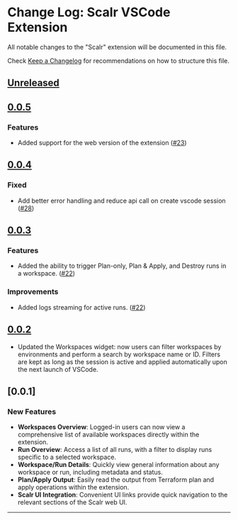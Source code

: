 # Change Log: Scalr VSCode Extension

All notable changes to the "Scalr" extension will be documented in this file.

Check [Keep a Changelog](http://keepachangelog.com/) for recommendations on how to structure this file.

## [Unreleased]

## [0.0.5]

### Features

-   Added support for the web version of the extension ([#23](https://github.com/Scalr/scalr-vscode/issues/23))

## [0.0.4]

### Fixed

-   Add better error handling and reduce api call on create vscode session ([#28](https://github.com/Scalr/scalr-vscode/pull/28/files))

## [0.0.3]

### Features

-   Added the ability to trigger Plan-only, Plan & Apply, and Destroy runs in a workspace. ([#22](https://github.com/Scalr/scalr-vscode/pull/22))

### Improvements

-   Added logs streaming for active runs. ([#22](https://github.com/Scalr/scalr-vscode/pull/22))

## [0.0.2]

-   Updated the Workspaces widget: now users can filter workspaces by environments and perform a search by workspace name or ID. Filters are kept as long as the session is active and applied automatically upon the next launch of VSCode.

## [0.0.1]

### New Features

-   **Workspaces Overview**: Logged-in users can now view a comprehensive list of available workspaces directly within the extension.
-   **Run Overview**: Access a list of all runs, with a filter to display runs specific to a selected workspace.
-   **Workspace/Run Details**: Quickly view general information about any workspace or run, including metadata and status.
-   **Plan/Apply Output**: Easily read the output from Terraform plan and apply operations within the extension.
-   **Scalr UI Integration**: Convenient UI links provide quick navigation to the relevant sections of the Scalr web UI.

---

[Unreleased]: https://github.com/Scalr/scalr-vscode/compare/v0.0.5...HEAD
[0.0.5]: https://github.com/Scalr/scalr-vscode/releases/tag/v0.0.5
[0.0.4]: https://github.com/Scalr/scalr-vscode/releases/tag/v0.0.4
[0.0.3]: https://github.com/Scalr/scalr-vscode/releases/tag/v0.0.3
[0.0.2]: https://github.com/Scalr/scalr-vscode/releases/tag/v0.0.2
